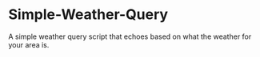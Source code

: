 Simple-Weather-Query
====================

A simple weather query script that echoes based on what the weather for your area is.
